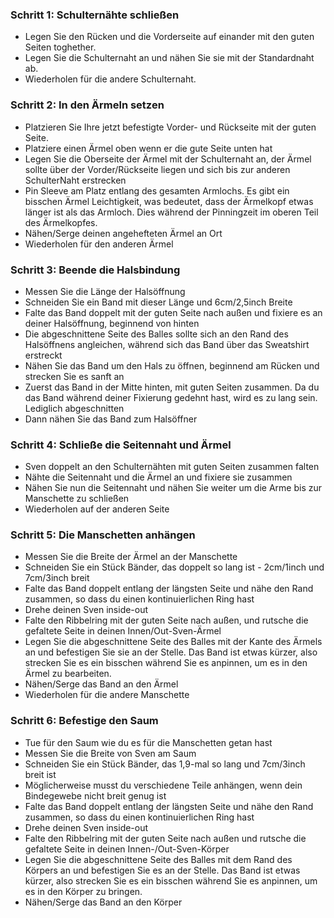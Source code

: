 ### Schritt 1: Schulternähte schließen

*   Legen Sie den Rücken und die Vorderseite auf einander mit den guten Seiten toghether.
*   Legen Sie die Schulternaht an und nähen Sie sie mit der Standardnaht ab.
*   Wiederholen für die andere Schulternaht.

### Schritt 2: In den Ärmeln setzen

*   Platzieren Sie Ihre jetzt befestigte Vorder- und Rückseite mit der guten Seite.
*   Platziere einen Ärmel oben wenn er die gute Seite unten hat
*   Legen Sie die Oberseite der Ärmel mit der Schulternaht an, der Ärmel sollte über der Vorder/Rückseite liegen und sich bis zur anderen SchulterNaht erstrecken
*   Pin Sleeve am Platz entlang des gesamten Armlochs. Es gibt ein bisschen Ärmel Leichtigkeit, was bedeutet, dass der Ärmelkopf etwas länger ist als das Armloch. Dies während der Pinningzeit im oberen Teil des Ärmelkopfes.
*   Nähen/Serge deinen angehefteten Ärmel an Ort
*   Wiederholen für den anderen Ärmel

### Schritt 3: Beende die Halsbindung

*   Messen Sie die Länge der Halsöffnung
*   Schneiden Sie ein Band mit dieser Länge und 6cm/2,5inch Breite
*   Falte das Band doppelt mit der guten Seite nach außen und fixiere es an deiner Halsöffnung, beginnend von hinten
*   Die abgeschnittene Seite des Balles sollte sich an den Rand des Halsöffnens angleichen, während sich das Band über das Sweatshirt erstreckt
*   Nähen Sie das Band um den Hals zu öffnen, beginnend am Rücken und strecken Sie es sanft an
*   Zuerst das Band in der Mitte hinten, mit guten Seiten zusammen. Da du das Band während deiner Fixierung gedehnt hast, wird es zu lang sein. Lediglich abgeschnitten
*   Dann nähen Sie das Band zum Halsöffner

### Schritt 4: Schließe die Seitennaht und Ärmel

*   Sven doppelt an den Schulternähten mit guten Seiten zusammen falten
*   Nähte die Seitennaht und die Ärmel an und fixiere sie zusammen
*   Nähen Sie nun die Seitennaht und nähen Sie weiter um die Arme bis zur Manschette zu schließen
*   Wiederholen auf der anderen Seite

### Schritt 5: Die Manschetten anhängen

*   Messen Sie die Breite der Ärmel an der Manschette
*   Schneiden Sie ein Stück Bänder, das doppelt so lang ist - 2cm/1inch und 7cm/3inch breit
*   Falte das Band doppelt entlang der längsten Seite und nähe den Rand zusammen, so dass du einen kontinuierlichen Ring hast
*   Drehe deinen Sven inside-out
*   Falte den Ribbelring mit der guten Seite nach außen, und rutsche die gefaltete Seite in deinen Innen/Out-Sven-Ärmel
*   Legen Sie die abgeschnittene Seite des Balles mit der Kante des Ärmels an und befestigen Sie sie an der Stelle. Das Band ist etwas kürzer, also strecken Sie es ein bisschen während Sie es anpinnen, um es in den Ärmel zu bearbeiten.
*   Nähen/Serge das Band an den Ärmel
*   Wiederholen für die andere Manschette

### Schritt 6: Befestige den Saum

*   Tue für den Saum wie du es für die Manschetten getan hast
*   Messen Sie die Breite von Sven am Saum
*   Schneiden Sie ein Stück Bänder, das 1,9-mal so lang und 7cm/3inch breit ist
*   Möglicherweise musst du verschiedene Teile anhängen, wenn dein Bindegewebe nicht breit genug ist
*   Falte das Band doppelt entlang der längsten Seite und nähe den Rand zusammen, so dass du einen kontinuierlichen Ring hast
*   Drehe deinen Sven inside-out
*   Falte den Ribbelring mit der guten Seite nach außen und rutsche die gefaltete Seite in deinen Innen-/Out-Sven-Körper
*   Legen Sie die abgeschnittene Seite des Balles mit dem Rand des Körpers an und befestigen Sie es an der Stelle. Das Band ist etwas kürzer, also strecken Sie es ein bisschen während Sie es anpinnen, um es in den Körper zu bringen.
*   Nähen/Serge das Band an den Körper
